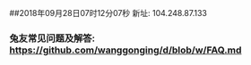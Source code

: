 ##2018年09月28日07时12分07秒 新址: 104.248.87.133
### 兔友常见问题及解答: https://github.com/wanggonging/d/blob/w/FAQ.md
